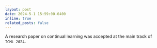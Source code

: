 ```yaml
---
layout: post
date: 2024-5-1 15:59:00-0400
inline: true
related_posts: false
---
```

A research paper on continual learning was accepted at the main track of `ICML 2024`.

